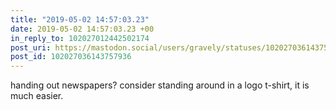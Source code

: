 ```yaml
---
title: "2019-05-02 14:57:03.23"
date: 2019-05-02 14:57:03.23 +00
in_reply_to: 102027012442502174
post_uri: https://mastodon.social/users/gravely/statuses/102027036143757936
post_id: 102027036143757936
---
```

handing out newspapers? consider standing around in a logo t-shirt, it is much easier.


